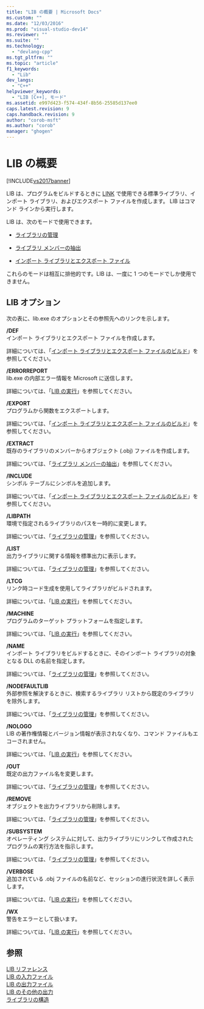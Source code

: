 ```yaml
---
title: "LIB の概要 | Microsoft Docs"
ms.custom: ""
ms.date: "12/03/2016"
ms.prod: "visual-studio-dev14"
ms.reviewer: ""
ms.suite: ""
ms.technology: 
  - "devlang-cpp"
ms.tgt_pltfrm: ""
ms.topic: "article"
f1_keywords: 
  - "Lib"
dev_langs: 
  - "C++"
helpviewer_keywords: 
  - "LIB [C++], モード"
ms.assetid: e997d423-f574-434f-8b56-25585d137ee0
caps.latest.revision: 9
caps.handback.revision: 9
author: "corob-msft"
ms.author: "corob"
manager: "ghogen"
---
```

# LIB の概要
[!INCLUDE[vs2017banner](../../assembler/inline/includes/vs2017banner.md)]

LIB は、プログラムをビルドするときに [LINK](../../build/reference/linker-options.md) で使用できる標準ライブラリ、インポート ライブラリ、およびエクスポート ファイルを作成します。  LIB はコマンド ラインから実行します。  
  
 LIB は、次のモードで使用できます。  
  
-   [ライブラリの管理](../../build/reference/managing-a-library.md)  
  
-   [ライブラリ メンバーの抽出](../../build/reference/extracting-a-library-member.md)  
  
-   [インポート ライブラリとエクスポート ファイル](../../build/reference/working-with-import-libraries-and-export-files.md)  
  
 これらのモードは相互に排他的です。LIB は、一度に 1 つのモードでしか使用できません。  
  
## LIB オプション  
 次の表に、lib.exe のオプションとその参照先へのリンクを示します。  
  
 **\/DEF**  
 インポート ライブラリとエクスポート ファイルを作成します。  
  
 詳細については、「[インポート ライブラリとエクスポート ファイルのビルド](../../build/reference/building-an-import-library-and-export-file.md)」を参照してください。  
  
 **\/ERRORREPORT**  
 lib.exe の内部エラー情報を Microsoft に送信します。  
  
 詳細については、「[LIB の実行](../../build/reference/running-lib.md)」を参照してください。  
  
 **\/EXPORT**  
 プログラムから関数をエクスポートします。  
  
 詳細については、「[インポート ライブラリとエクスポート ファイルのビルド](../../build/reference/building-an-import-library-and-export-file.md)」を参照してください。  
  
 **\/EXTRACT**  
 既存のライブラリのメンバーからオブジェクト \(.obj\) ファイルを作成します。  
  
 詳細については、「[ライブラリ メンバーの抽出](../../build/reference/extracting-a-library-member.md)」を参照してください。  
  
 **\/INCLUDE**  
 シンボル テーブルにシンボルを追加します。  
  
 詳細については、「[インポート ライブラリとエクスポート ファイルのビルド](../../build/reference/building-an-import-library-and-export-file.md)」を参照してください。  
  
 **\/LIBPATH**  
 環境で指定されるライブラリのパスを一時的に変更します。  
  
 詳細については、「[ライブラリの管理](../../build/reference/managing-a-library.md)」を参照してください。  
  
 **\/LIST**  
 出力ライブラリに関する情報を標準出力に表示します。  
  
 詳細については、「[ライブラリの管理](../../build/reference/managing-a-library.md)」を参照してください。  
  
 **\/LTCG**  
 リンク時コード生成を使用してライブラリがビルドされます。  
  
 詳細については、「[LIB の実行](../../build/reference/running-lib.md)」を参照してください。  
  
 **\/MACHINE**  
 プログラムのターゲット プラットフォームを指定します。  
  
 詳細については、「[LIB の実行](../../build/reference/running-lib.md)」を参照してください。  
  
 **\/NAME**  
 インポート ライブラリをビルドするときに、そのインポート ライブラリの対象となる DLL の名前を指定します。  
  
 詳細については、「[ライブラリの管理](../../build/reference/managing-a-library.md)」を参照してください。  
  
 **\/NODEFAULTLIB**  
 外部参照を解決するときに、検索するライブラリ リストから既定のライブラリを除外します。  
  
 詳細については、「[ライブラリの管理](../../build/reference/managing-a-library.md)」を参照してください。  
  
 **\/NOLOGO**  
 LIB の著作権情報とバージョン情報が表示されなくなり、コマンド ファイルもエコーされません。  
  
 詳細については、「[LIB の実行](../../build/reference/running-lib.md)」を参照してください。  
  
 **\/OUT**  
 既定の出力ファイル名を変更します。  
  
 詳細については、「[ライブラリの管理](../../build/reference/managing-a-library.md)」を参照してください。  
  
 **\/REMOVE**  
 オブジェクトを出力ライブラリから削除します。  
  
 詳細については、「[ライブラリの管理](../../build/reference/managing-a-library.md)」を参照してください。  
  
 **\/SUBSYSTEM**  
 オペレーティング システムに対して、出力ライブラリにリンクして作成されたプログラムの実行方法を指示します。  
  
 詳細については、「[ライブラリの管理](../../build/reference/managing-a-library.md)」を参照してください。  
  
 **\/VERBOSE**  
 追加されている .obj ファイルの名前など、セッションの進行状況を詳しく表示します。  
  
 詳細については、「[LIB の実行](../../build/reference/running-lib.md)」を参照してください。  
  
 **\/WX**  
 警告をエラーとして扱います。  
  
 詳細については、「[LIB の実行](../../build/reference/running-lib.md)」を参照してください。  
  
## 参照  
 [LIB リファレンス](../../build/reference/lib-reference.md)   
 [LIB の入力ファイル](../../build/reference/lib-input-files.md)   
 [LIB の出力ファイル](../../build/reference/lib-output-files.md)   
 [LIB のその他の出力](../../build/reference/other-lib-output.md)   
 [ライブラリの構造](../../build/reference/structure-of-a-library.md)